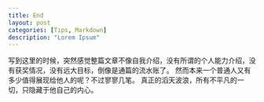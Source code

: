 ```yaml
---
title: End
layout: post
categories: [Tips, Markdown]
description: "Lorem Ipsum"
---
```

写到这里的时候，突然感觉整篇文章不像自我介绍，没有所谓的个人能力介绍，没有获奖情况，没有远大目标，倒像是通篇的流水账了。
然而本来一个普通人又有多少值得展现给他人的呢？不过寥寥几笔。
真正的滔天波浪，所有不平凡的一切，只隐藏于他自己的内心。
